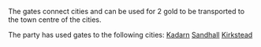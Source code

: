 The gates connect cities and can be used for 2 gold to be transported to the town centre of the cities.

The party has used gates to the following cities:
[Kadarn](Kadarn.md)
[Sandhall](Sandhall)
[Kirkstead](Kirkstead)

